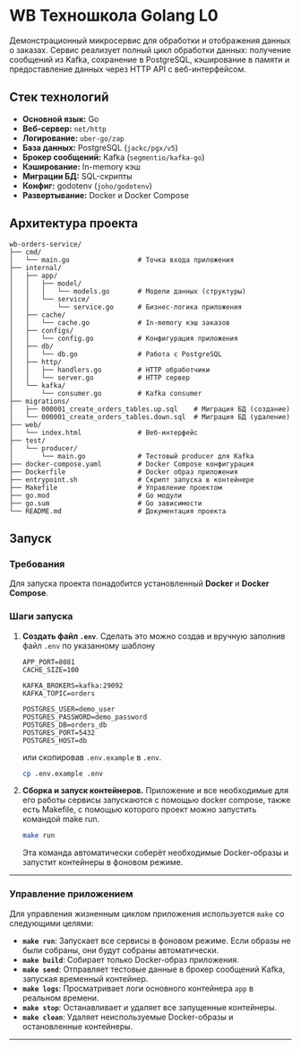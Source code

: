 # WB Техношкола Golang L0

Демонстрационный микросервис для обработки и отображения данных о заказах. Сервис реализует полный цикл обработки данных: получение сообщений из Kafka, сохранение в PostgreSQL, кэширование в памяти и предоставление данных через HTTP API с веб-интерфейсом.

## Стек технологий
* **Основной язык:** Go
* **Веб-сервер:** `net/http`
* **Логирование:** `uber-go/zap`
* **База данных:** PostgreSQL (`jackc/pgx/v5`)
* **Брокер сообщений:** Kafka (`segmentio/kafka-go`)
* **Кэширование:** In-memory кэш
* **Миграции БД:** SQL-скрипты
* **Конфиг:** godotenv (`joho/godotenv`)
* **Развертывание:** Docker и Docker Compose

## Архитектура проекта
```
wb-orders-service/
├── cmd/
│   └── main.go                 # Точка входа приложения
├── internal/
│   ├── app/
│   │   ├── model/
│   │   │   └── models.go       # Модели данных (структуры)
│   │   └── service/
│   │       └── service.go      # Бизнес-логика приложения
│   ├── cache/
│   │   └── cache.go            # In-memory кэш заказов
│   ├── configs/
│   │   └── config.go           # Конфигурация приложения
│   ├── db/
│   │   └── db.go               # Работа с PostgreSQL
│   ├── http/
│   │   ├── handlers.go         # HTTP обработчики
│   │   └── server.go           # HTTP сервер
│   └── kafka/
│       └── consumer.go         # Kafka consumer
├── migrations/
│   ├── 000001_create_orders_tables.up.sql    # Миграция БД (создание)
│   └── 000001_create_orders_tables.down.sql  # Миграция БД (удаление)
├── web/
│   └── index.html              # Веб-интерфейс
├── test/
│   └── producer/
│       └── main.go             # Тестовый producer для Kafka
├── docker-compose.yaml         # Docker Compose конфигурация
├── Dockerfile                  # Docker образ приложения
├── entrypoint.sh               # Скрипт запуска в контейнере
├── Makefile                    # Управление проектом
├── go.mod                      # Go модули
├── go.sum                      # Go зависимости
└── README.md                   # Документация проекта
```

## Запуск

### Требования

Для запуска проекта понадобится установленный **Docker** и **Docker Compose**.

### Шаги запуска

1.  **Создать файл `.env`**.
    Сделать это можно создав и вручную заполнив файл `.env` по указанному шаблону
    ```
    APP_PORT=8081
    CACHE_SIZE=100

    KAFKA_BROKERS=kafka:29092
    KAFKA_TOPIC=orders

    POSTGRES_USER=demo_user
    POSTGRES_PASSWORD=demo_password
    POSTGRES_DB=orders_db
    POSTGRES_PORT=5432
    POSTGRES_HOST=db
    ```

    или скопировав `.env.example` в `.env`.

    ```bash
    cp .env.example .env
    ```

2.  **Сборка и запуск контейнеров.**
    Приложение и все необходимые для его работы сервисы запускаются с помощью docker compose, также есть Makefile, с помощью которого проект можно запустить командой make run.

    ```bash
    make run
    ```

    Эта команда автоматически соберёт необходимые Docker-образы и запустит контейнеры в фоновом режиме.

-----

### Управление приложением

Для управления жизненным циклом приложения используется `make` со следующими целями:

  * **`make run`**: Запускает все сервисы в фоновом режиме. Если образы не были собраны, они будут собраны автоматически.
  * **`make build`**: Собирает только Docker-образ приложения.
  * **`make send`**: Отправляет тестовые данные в брокер сообщений Kafka, запуская временный контейнер.
  * **`make logs`**: Просматривает логи основного контейнера `app` в реальном времени.
  * **`make stop`**: Останавливает и удаляет все запущенные контейнеры.
  * **`make clean`**: Удаляет неиспользуемые Docker-образы и остановленные контейнеры.

-----
